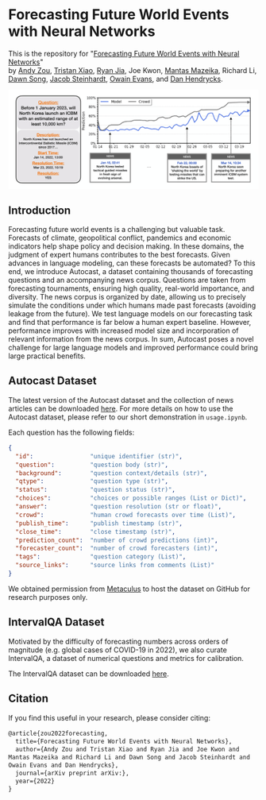 
# Forecasting Future World Events with Neural Networks

This is the repository for "[Forecasting Future World Events with Neural Networks]()"  
by [Andy Zou](https://andyzoujm.github.io/), [Tristan Xiao](https://www.linkedin.com/in/tristan-xiao/), [Ryan Jia](https://www.linkedin.com/in/ryanjia/), Joe Kwon, [Mantas Mazeika](https://www.linkedin.com/in/mmazeika/), Richard Li, [Dawn Song](https://people.eecs.berkeley.edu/~dawnsong/), [Jacob Steinhardt](https://www.stat.berkeley.edu/~jsteinhardt/), [Owain Evans](https://owainevans.github.io/), and [Dan Hendrycks](https://danhendrycks.com/).

<img align="center" src="assets/splash.png" width="750">

## Introduction

Forecasting future world events is a challenging but valuable task. Forecasts of climate, geopolitical conflict, pandemics and economic indicators help shape policy and decision making. In these domains, the judgment of expert humans contributes to the best forecasts. Given advances in language modeling, can these forecasts be automated? To this end, we introduce Autocast, a dataset containing thousands of forecasting questions and an accompanying news corpus. Questions are taken from forecasting tournaments, ensuring high quality, real-world importance, and diversity. The news corpus is organized by date, allowing us to precisely simulate the conditions under which humans made past forecasts (avoiding leakage from the future). We test language models on our forecasting task and find that performance is far below a human expert baseline. However, performance improves with increased model size and incorporation of relevant information from the news corpus. In sum, Autocast poses a novel challenge for large language models and improved performance could bring large practical benefits.

## Autocast Dataset

The latest version of the Autocast dataset and the collection of news articles can be downloaded [here](https://drive.google.com/drive/folders/16UIv25P2GL5LMLrFYkP-s_WDMHm_OzYG?usp=sharing). For more details on how to use the Autocast dataset, please refer to our short demonstration in `usage.ipynb`.

Each question has the following fields:
  ```json
  {
    "id":                "unique identifier (str)",
    "question":          "question body (str)",
    "background":        "question context/details (str)",
    "qtype":             "question type (str)",
    "status":            "question status (str)",
    "choices":           "choices or possible ranges (List or Dict)",
    "answer":            "question resolution (str or float)",
    "crowd":             "human crowd forecasts over time (List)",
    "publish_time":      "publish timestamp (str)",
    "close_time":        "close timestamp (str)",
    "prediction_count":  "number of crowd predictions (int)",
    "forecaster_count":  "number of crowd forecasters (int)",
    "tags":              "question category (List)",
    "source_links":      "source links from comments (List)"
  }
```

We obtained permission from [Metaculus](https://www.metaculus.com/) to host the dataset on GitHub for research purposes only.

## IntervalQA Dataset

Motivated by the difficulty of forecasting numbers across orders of magnitude (e.g. global cases of COVID-19 in 2022), we also curate IntervalQA, a dataset of numerical questions and metrics for calibration.

The IntervalQA dataset can be downloaded [here](https://drive.google.com/drive/folders/1OAwiW47rXRIQ543YIXWSiqv5XVtostbR?usp=sharing).

## Citation

If you find this useful in your research, please consider citing:

    @article{zou2022forecasting,
      title={Forecasting Future World Events with Neural Networks},
      author={Andy Zou and Tristan Xiao and Ryan Jia and Joe Kwon and Mantas Mazeika and Richard Li and Dawn Song and Jacob Steinhardt and Owain Evans and Dan Hendrycks},
      journal={arXiv preprint arXiv:},
      year={2022}
    }
